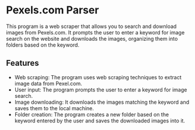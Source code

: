 # Pexels.com Parser

This program is a web scraper that allows you to search and download images from Pexels.com. It prompts the user to enter a keyword for image search on the website and downloads the images, organizing them into folders based on the keyword.

## Features

- Web scraping: The program uses web scraping techniques to extract image data from Pexel.com.
- User input: The program prompts the user to enter a keyword for image search.
- Image downloading: It downloads the images matching the keyword and saves them to the local machine.
- Folder creation: The program creates a new folder based on the keyword entered by the user and saves the downloaded images into it.
